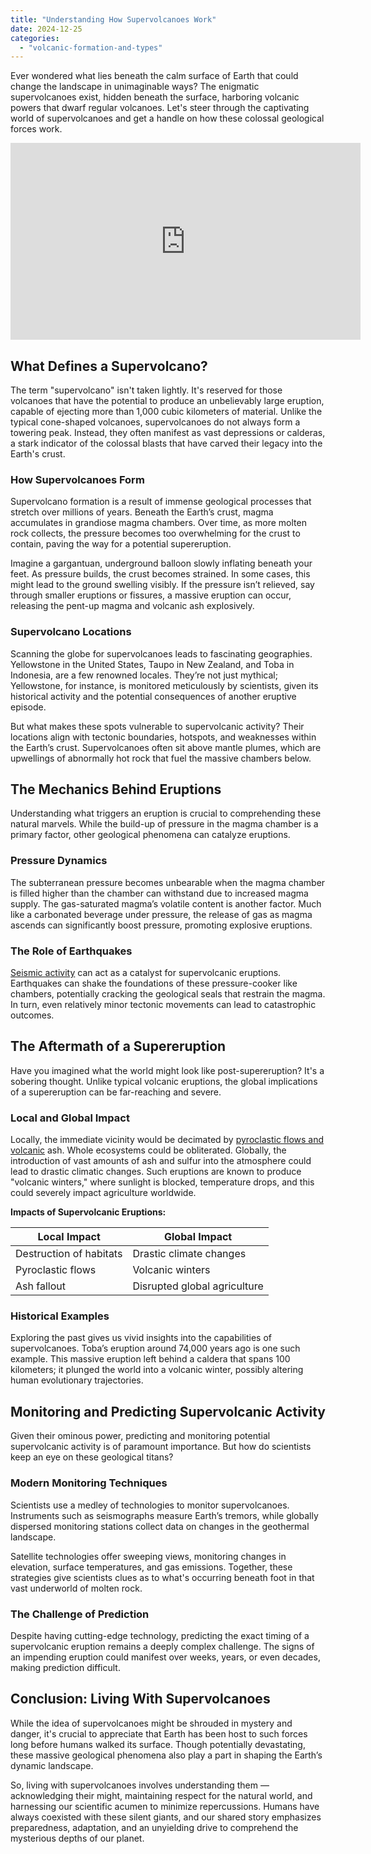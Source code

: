 ```yaml
---
title: "Understanding How Supervolcanoes Work"
date: 2024-12-25
categories: 
  - "volcanic-formation-and-types"
---
```


Ever wondered what lies beneath the calm surface of Earth that could change the landscape in unimaginable ways? The enigmatic supervolcanoes exist, hidden beneath the surface, harboring volcanic powers that dwarf regular volcanoes. Let's steer through the captivating world of supervolcanoes and get a handle on how these colossal geological forces work.

<iframe width="560" height="315" src="https://www.youtube.com/embed/kAlawvE8lVw" frameborder="0" allow="accelerometer; autoplay; encrypted-media; gyroscope; picture-in-picture" allowfullscreen></iframe>

  

## What Defines a Supervolcano?

The term "supervolcano" isn't taken lightly. It's reserved for those volcanoes that have the potential to produce an unbelievably large eruption, capable of ejecting more than 1,000 cubic kilometers of material. Unlike the typical cone-shaped volcanoes, supervolcanoes do not always form a towering peak. Instead, they often manifest as vast depressions or calderas, a stark indicator of the colossal blasts that have carved their legacy into the Earth's crust.

### How Supervolcanoes Form

Supervolcano formation is a result of immense geological processes that stretch over millions of years. Beneath the Earth’s crust, magma accumulates in grandiose magma chambers. Over time, as more molten rock collects, the pressure becomes too overwhelming for the crust to contain, paving the way for a potential supereruption.

Imagine a gargantuan, underground balloon slowly inflating beneath your feet. As pressure builds, the crust becomes strained. In some cases, this might lead to the ground swelling visibly. If the pressure isn’t relieved, say through smaller eruptions or fissures, a massive eruption can occur, releasing the pent-up magma and volcanic ash explosively.

### Supervolcano Locations

Scanning the globe for supervolcanoes leads to fascinating geographies. Yellowstone in the United States, Taupo in New Zealand, and Toba in Indonesia, are a few renowned locales. They’re not just mythical; Yellowstone, for instance, is monitored meticulously by scientists, given its historical activity and the potential consequences of another eruptive episode.

But what makes these spots vulnerable to supervolcanic activity? Their locations align with tectonic boundaries, hotspots, and weaknesses within the Earth’s crust. Supervolcanoes often sit above mantle plumes, which are upwellings of abnormally hot rock that fuel the massive chambers below.

## The Mechanics Behind Eruptions

Understanding what triggers an eruption is crucial to comprehending these natural marvels. While the build-up of pressure in the magma chamber is a primary factor, other geological phenomena can catalyze eruptions.

### Pressure Dynamics

The subterranean pressure becomes unbearable when the magma chamber is filled higher than the chamber can withstand due to increased magma supply. The gas-saturated magma’s volatile content is another factor. Much like a carbonated beverage under pressure, the release of gas as magma ascends can significantly boost pressure, promoting explosive eruptions.

### The Role of Earthquakes

[Seismic activity](https://magmamatters.com/the-art-and-science-of-volcano-monitoring/ "The Art and Science of Volcano Monitoring") can act as a catalyst for supervolcanic eruptions. Earthquakes can shake the foundations of these pressure-cooker like chambers, potentially cracking the geological seals that restrain the magma. In turn, even relatively minor tectonic movements can lead to catastrophic outcomes.

## The Aftermath of a Supereruption

Have you imagined what the world might look like post-supereruption? It's a sobering thought. Unlike typical volcanic eruptions, the global implications of a supereruption can be far-reaching and severe.

### Local and Global Impact

Locally, the immediate vicinity would be decimated by [pyroclastic flows and volcanic](https://magmamatters.com/understanding-volcanic-formation-a-comprehensive-guide/ "Understanding Volcanic Formation: A Comprehensive Guide") ash. Whole ecosystems could be obliterated. Globally, the introduction of vast amounts of ash and sulfur into the atmosphere could lead to drastic climatic changes. Such eruptions are known to produce "volcanic winters," where sunlight is blocked, temperature drops, and this could severely impact agriculture worldwide.

**Impacts of Supervolcanic Eruptions:**

| Local Impact | Global Impact |
| --- | --- |
| Destruction of habitats | Drastic climate changes |
| Pyroclastic flows | Volcanic winters |
| Ash fallout | Disrupted global agriculture |

### Historical Examples

Exploring the past gives us vivid insights into the capabilities of supervolcanoes. Toba’s eruption around 74,000 years ago is one such example. This massive eruption left behind a caldera that spans 100 kilometers; it plunged the world into a volcanic winter, possibly altering human evolutionary trajectories.

## Monitoring and Predicting Supervolcanic Activity

Given their ominous power, predicting and monitoring potential supervolcanic activity is of paramount importance. But how do scientists keep an eye on these geological titans?

### Modern Monitoring Techniques

Scientists use a medley of technologies to monitor supervolcanoes. Instruments such as seismographs measure Earth’s tremors, while globally dispersed monitoring stations collect data on changes in the geothermal landscape.

Satellite technologies offer sweeping views, monitoring changes in elevation, surface temperatures, and gas emissions. Together, these strategies give scientists clues as to what's occurring beneath foot in that vast underworld of molten rock.

### The Challenge of Prediction

Despite having cutting-edge technology, predicting the exact timing of a supervolcanic eruption remains a deeply complex challenge. The signs of an impending eruption could manifest over weeks, years, or even decades, making prediction difficult.

## Conclusion: Living With Supervolcanoes

While the idea of supervolcanoes might be shrouded in mystery and danger, it's crucial to appreciate that Earth has been host to such forces long before humans walked its surface. Though potentially devastating, these massive geological phenomena also play a part in shaping the Earth’s dynamic landscape.

So, living with supervolcanoes involves understanding them — acknowledging their might, maintaining respect for the natural world, and harnessing our scientific acumen to minimize repercussions. Humans have always coexisted with these silent giants, and our shared story emphasizes preparedness, adaptation, and an unyielding drive to comprehend the mysterious depths of our planet.
